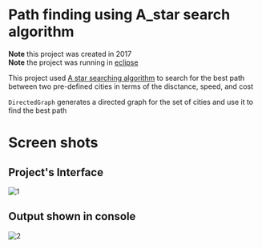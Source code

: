 # Path finding using A_star search algorithm

**Note** this project was created in 2017<br>
**Note** the project was running in [eclipse](https://www.eclipse.org/)

This project used [A star searching algorithm](https://en.wikipedia.org/wiki/A*_search_algorithm) to search for the best path between two pre-defined cities in terms of the disctance, speed, and cost

```DirectedGraph``` generates a directed graph for the set of cities and use it to find the best path

# Screen shots
## Project's Interface
![1](https://user-images.githubusercontent.com/27064594/52953869-620ffc00-3391-11e9-9f60-344eb519fb98.PNG)

## Output shown in console
![2](https://user-images.githubusercontent.com/27064594/52953885-69cfa080-3391-11e9-9b36-533718f0908d.PNG)
